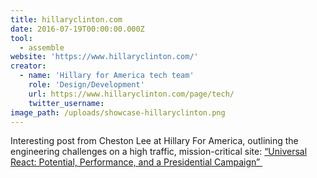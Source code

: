```yaml
---
title: hillaryclinton.com
date: 2016-07-19T00:00:00.000Z
tool:
  - assemble
website: 'https://www.hillaryclinton.com/'
creator:
  - name: 'Hillary for America tech team'
    role: 'Design/Development'
    url: https://www.hillaryclinton.com/page/tech/    
    twitter_username:
image_path: /uploads/showcase-hillaryclinton.png
---
```



Interesting post from Cheston Lee at Hillary For America, outlining the engineering challenges on a high traffic, mission-critical site: [“Universal React: Potential, Performance, and a Presidential Campaign”&nbsp;](http://bit.ly/hfa-engineering-showcase)
